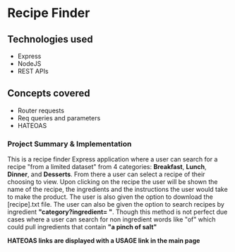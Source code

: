 # Recipe Finder 

## Technologies used

- Express
- NodeJS
- REST APIs

## Concepts covered

- Router requests
- Req queries and parameters
- HATEOAS

### Project Summary & Implementation 

This is a recipe finder Express application where a user can search for a recipe "from a limited dataset"
from 4 categories: **Breakfast**, **Lunch**, **Dinner**, and **Desserts**. From there a user can select a recipe of their choosing to view. Upon clicking on the recipe the user will be shown the name of the recipe, the ingredients and the instructions the user would take to make the product. The user is also given the option to download the \[recipe\].txt file. The user can also be given the option to search recipes by ingredient **"category?ingredient= "**. Though this method is not perfect due cases where a user can search for non ingredient words like "of" which could pull ingredients that contain **"a pinch of salt"**

**HATEOAS links are displayed with a __USAGE__ link in the main page**